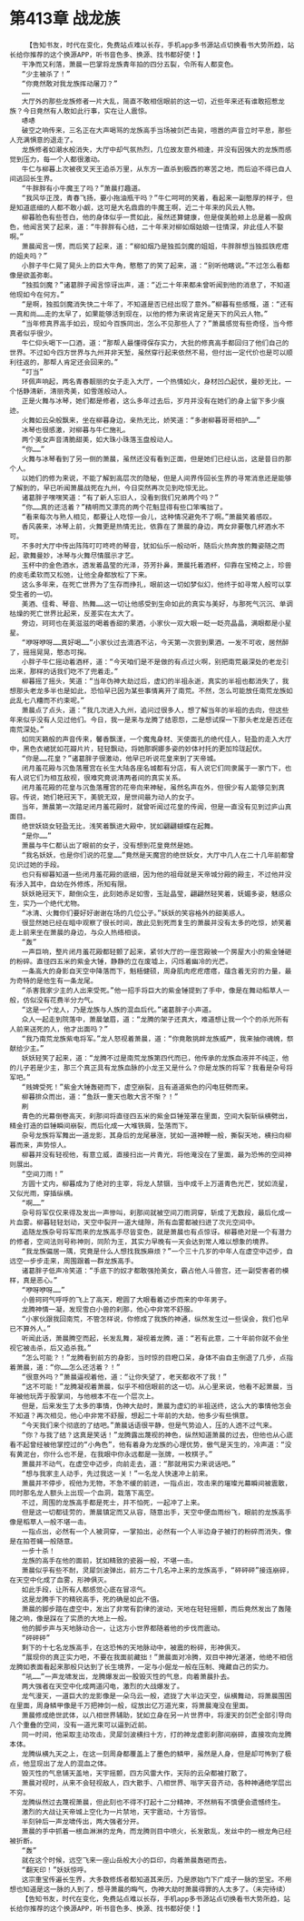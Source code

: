 # 第413章 战龙族
        【告知书友，时代在变化，免费站点难以长存，手机app多书源站点切换看书大势所趋，站长给你推荐的这个换源APP，听书音色多、换源、找书都好使！】
       干净而又利落，萧晨一巴掌将龙族青年拍的四分五裂，令所有人都变色。
       “少主被杀了！”
       “你竟然敢对我龙族挥动屠刀？”
       ……
       大厅外的那些龙族修者一片大乱，简直不敢相信眼前的这一切，近些年来还有谁敢招惹龙族？今日竟然有人敢如此行事，实在让人震惊。
       哧哧
       破空之响传来，三名正在大声喝骂的龙族高手当场被剑芒击毙，喧嚣的声音立时平息，那些人充满惧意的退走了。
       龙族修者如潮水般消失，大厅中却气氛热烈，几位故友意外相逢，并没有因强大的龙族而感觉到压力，每一个人都很激动。
       牛仁与柳暮上次被夜叉天王追杀万里，从东方一直杀到极西的寒苦之地，而后迫不得已自人间逃回长生界。
       “牛胖胖有小牛魔王了吗？”萧晨打趣道。
       “我风华正茂，青春飞扬，要小拖油瓶干吗？”牛仁呵呵的笑着，看起来一副憨厚的样子，但是知道底细的人都不敢小觑，这可是大名鼎鼎的牛魔王啊，近二十年来的风云人物。
       柳暮脸色有些苍白，他的身体似乎一贯如此，虽然还算健康，但是俊美脸颊上总是着一股病色，他闻言笑了起来，道：“牛胖胖有心结，二十年来对柳如烟姑娘一往情深，非此佳人不娶啊。”
       萧晨闻言一愣，而后笑了起来，道：“柳如烟乃是独孤剑魔的姐姐，牛胖胖想当独孤铁疙瘩的姐夫吗？”
       小胖子牛仁晃了晃头上的巨大牛角，憨憨了的笑了起来，道：“别听他瞎说。”不过怎么看都像是欲盖弥彰。
       “独孤剑魔？”诸葛胖子闻言惊讶出声，道：“近二十年来都未曾听闻到他的消息了，不知道他现如今在何方。”
       “是啊，独孤剑魔消失快二十年了，不知道是否已经出现了意外。”柳暮有些感慨，道：“还有一真和尚……走的太早了，如果能够活到现在，以他的修为来说肯定是天下的风云人物。”
       “当年修真界高手如云，现如今百族同出，怎么不见那些人了？”萧晨感觉有些奇怪，当今修真者似乎很少。
       牛仁仰头喝下一口酒，道：“那帮人最懂得保存实力，大批的修真高手都回归了他们自己的世界。不过如今四方世界与九州并非天堑，虽然穿行起来依然不易，但付出一定代价也是可以顺利往返的，那帮人肯定还会回来的。”
       “叮当”
       环佩声响起，两名青春靓丽的女子走入大厅，一个热情如火，身材凹凸起伏，曼妙无比，一个恬静清新，清丽秀美，如雪莲般动人。
       正是火舞与冰琴，她们都是修者，这么多年过去后，岁月并没有在她们的身上留下多少痕迹。
       火舞如云朵般飘来，坐在柳暮身边，亲热无比，娇笑道：“多谢柳暮哥哥相护……”
       冰琴也很感激，对柳暮与牛仁施礼。
       两个美女声音清脆甜美，如大珠小珠落玉盘般动人。
       “你……”
       火舞与冰琴看到了另一侧的萧晨，虽然还没有看到正面，但是她们已经认出，这是昔日的那个人。
       以她们的修为来说，不能了解到高层次的隐秘，但是人间界传回长生界的寻常消息还是能够了解到的，早已听闻萧晨战死在九州，今日突然再次见到吃惊无比。
       诸葛胖子嘿嘿笑道：“有了新人忘旧人，没看到我们兄弟两个吗？”
       “你……真的还活着？”精明而又漂亮的两个花魁显得有些口笨嘴拙了。
       “看来每次与熟人相见，都要让人吃惊一会儿，这种情况避免不了啊。”萧晨笑着感叹。
       香风袭来，冰琴上前，火舞更是热情无比，依靠在了萧晨的身边，两女非要敬几杯酒水不可。
       不多时大厅中传出阵阵叮叮咚咚的琴音，犹如仙乐一般动听，随后火热奔放的舞姿随之而起，歌舞曼妙，冰琴与火舞尽情展示才艺。
       玉杯中的金色酒水，透发着晶莹的光泽，芬芳扑鼻，萧晨托着酒杯，仰靠在宝椅之上，珍兽的皮毛柔软而又松弛，让他全身都放松了下来。
       这么多年来，在死亡世界为了生存而挣扎，眼前这一切如梦似幻，他终于如寻常人般可以享受生者的一切。
       美酒、佳肴、琴音、热舞……这一切让他感受到生命如此的真实与美好，与那死气沉沉、单调枯燥的死亡世界比起来，反差实在太大了。
       旁边，珂珂也在美滋滋的喝着香甜的果酒，小家伙一双大眼一眨一眨亮晶晶，满眼都是小星星。
       “咿呀咿呀……真好喝……”小家伙过去滴酒不沾，今天第一次尝到果酒，一发不可收，居然醉了，摇摇晃晃，憨态可掬。
       小胖子牛仁摇动着酒杯，道：“今天咱们是不是做的有点过火啊，别把南荒最深处的老龙引出来，那样的话我们吃不了兜着走。”
       柳暮摇了摇头，笑道：“当年伪神大劫过后，虚幻的半祖永逝，真实的半祖也都消失了，我想那头老龙多半也是如此，恐怕早已因为某些事情离开了南荒。不然，怎么可能放任南荒龙族如此乱七八糟而不约束呢。”
       萧晨点了点头，道：“我几次进入九州，追问过很多人，想了解当年的半祖的去向，但这些年来似乎没有人见过他们。今日，我一是来与龙腾了结恩怨，二是想试探一下那头老龙是否还在南荒深处。”
       如同天籁般的声音传来，馨香飘漾，一个魔鬼身材、天使面孔的绝代佳人，轻盈的走入大厅中，黑色衣裙犹如花瓣片片，轻轻飘动，将她那婀娜多姿的妙体衬托的更加玲珑起伏。
       “你是……花皇？”诸葛胖子很激动，他早已听说花皇来到了天帝城。
       闭月羞花殿与沉鱼落雁宫在长生大陆各座名城都有分店，有人说它们同隶属于一家门下，也有人说它们为相互敌视，很难究竟说清两者间的真实关系。
       闭月羞花殿的花皇与沉鱼落雁宫的花帝向来神秘，虽然名声在外，但很少有人能够见到真容。传说，她们艳冠天下，美貌无双，是世间最为动人的女子。
       当年，萧晨第一次踏足闭月羞花殿时，就曾听闻过花皇的传闻，但是一直没有见到过庐山真面目。
       绝世妖娆女轻盈无比，浅笑着飘进大殿中，犹如翩翩蝴蝶在起舞。
       “是你……”
       萧晨与牛仁都认出了眼前的女子，没有想到花皇竟然是她。
       “我名妖妖，也是你们说的花皇……”竟然是天魔宫的绝世妖女，大厅中几人在二十几年前都曾见识过她的手段。
       也只有柳暮知道一些闭月羞花殿的底细，因为他的祖母就是天帝城分殿的殿主，不过他并没有涉入其中，自幼在外修炼，所知有限。
       妖妖艳冠天下，颠倒众生，此刻她赤足如雪，玉趾晶莹，翩翩然轻笑着，妩媚多姿，魅惑众生，实乃一个绝代尤物。
       “冰清、火舞你们要好好谢谢在场的几位公子。”妖妖的笑容格外的甜美惑人。
       很显然她已经在暗中观察了很长时间，故此见到死而复生的萧晨并没有太多的吃惊，娇笑着走上前来坐在萧晨的身边，与众人热络相谈。
       “轰”
       一声巨响，整片闭月羞花殿都轻颤了起来，紧邻大厅的一座宫殿被一个房屋大小的紫金锤砸的粉碎。直径四五米的紫金大锤，静静的立在废墟上，闪烁着幽冷的光芒。
       一条高大的身影自天空中降落而下，魁梧健硕，周身肌肉疙疙瘩瘩，蕴含着无穷的力量，最为奇特的是他生有一条龙尾。
       “杀害我家少主的人出来受死。”他一招手将巨大的紫金锤提到了手中，像是在舞动稻草人一般，仿似没有花费半分力气。
       “这是一个龙人，乃是龙族与人族的混血后代。”诸葛胖子小声道。
       众人一起走到院落中，萧晨皱眉，道：“龙腾的架子还真大，难道想让我一个个的杀光所有人前来送死的人，他才出面吗？”
       “我乃南荒龙族紫电将军。”龙人怒视着萧晨，道：“你竟敢挑衅龙族威严，我来抽你魂魄，祭献给少主。”
       妖妖轻笑了起来，道：“龙腾不过是南荒龙族第四代而已，他传承的龙族血液并不纯正，他的儿子若是少主，那三个真正具有龙族血脉的小龙王又是什么？你是龙族的将军？我看是杂号将军吧。”
       “贱婢受死！”紫金大锤轰砸而下，虚空崩裂，且有道道紫色的闪电狂劈而来。
       柳暮排众而出，道：“鱼跃一重天也敢大言不惭？！”
       刷
       青色的光幕倒卷高天，刹那间将直径四五米的紫金巨锤笼罩在里面，空间大裂斩纵横劈出，精金打造的巨锤瞬间崩裂，而后化成一大堆铁屑，坠落而下。
       杂号龙族将军舞出一道龙影，其身后的龙尾暴涨，犹如一道神鞭一般，撕裂天地，横扫向柳暮而来，声势惊人。
       柳暮并没有轻视他，有意立威，直接扫出一片青光，将他淹没在了里面，最为恐怖的空间神则展出。
       “空间刀雨！”
       方圆十丈内，柳暮成为了绝对的主宰，将龙人禁锢，当中成千上万道青色光芒，犹如流星，又似光雨，穿插纵横。
       “啊……”
       杂号将军仅仅来得及发出一声惨叫，刹那间就被空间刀雨洞穿，斩成了无数段，最后化成一片血雾。柳暮轻轻划动，天空中裂开一道大缝隙，所有血雾都被扫进了次元空间中。
       追随龙族杂号将军而来的龙族高手尽皆变色，就是萧晨也有点惊讶。柳暮绝对是一个有潜力的修者，空间法则号称神则，同阶为王，其实力早晚有一天会达到常人难以想象的境界。
       “我龙族偏居一隅，究竟是什么人想找我族麻烦？”一个三十几岁的中年人在虚空中迈步，自远空一步步走来，周围跟着一群龙族高手。
       诸葛胖子低声冷笑道：“手底下的奴才都敢强抢美女，霸占他人斗兽宫，还一副受害者的模样，真是恶心。”
       “咿呀咿呀……”
       小兽珂珂气呼呼的飞上了高天，瞪圆了大眼看着迈步而来的中年男子。
       龙腾神情一凝，发现雪白小兽的刹那，他心中非常不舒服。
       “小家伙跟我回南荒，不管怎样说，你修成了我族的神通，纵然发生过一些误会，我们也早已不算外人。”
       听闻此话，萧晨腾空而起，长发乱舞，凝视着龙腾，道：“若有此意，二十年前你就不会坐视它被击杀，后又追杀我。”
       “怎么可能？！”龙腾看到前方的身影，当时惊的目瞪口呆，身体不由自主倒退了几步，点指着萧晨，道：“你……怎么还活着？！”
       “很意外吗？”萧晨逼视着他，道：“让你失望了，老天都收不了我！”
       “这不可能！”龙腾凝视着萧晨，似乎不相信眼前的这一切。从心里来说，他看不起萧晨，当年被他玩弄于股掌间，与他根本不在一个层次上。
       但是，后来发生了太多的事情，伪神大劫时，萧晨为虚幻的半祖送终，这么大的事情他怎会不知道？再次相见，他心中非常不舒服，想起二十年前的大劫，他多少有些惧意。
       “今天我们来个彻底的了结吧。”萧晨话语很平静，但是气势迫人，压的人透不过气来。
       “你？与我了结？这真是笑话！”龙腾露出蔑视的神色，纵然知道萧晨的过去，但他也从心底看不起曾经被他掌控过的“小角色”，他有着身为龙族的心理优势，傲气是天生的，冷声道：“没有黄泥台，你什么也不是，在我眼中你永远都是一张牌，一枚棋子。”
       萧晨并不动气，在虚空中迈步，向前走去，道：“那就用实力来说话吧。”
       “想与我家主人动手，先过我这一关！”一名龙人快速冲上前来。
       萧晨并不停步，视他为无物，不急不缓的前进，一指点出，攻击来的璀璨光幕瞬间被震散，同时那名龙人额头上出现一个血洞，栽落下高空。
       不过，周围的龙族高手都是死士，并不怕死，一起冲了上来。
       但是这一切都徒劳的，萧晨镇定而又从容，随意出手，天空中便血雨纷飞，眼前的龙族高手像是稻草人一般不堪一击。
       一指点出，必然有一个人被洞穿，一掌拍出，必然有一个人半边身子被打的粉碎而消失，像是在拍苍蝇一般随意。
       一步十杀！
       龙族的高手在他的面前，犹如精致的瓷器一般，不堪一击。
       萧晨似乎有些不耐，灵犀剑波弹出，前方二十几名冲上来的龙族高手，“砰砰砰”接连崩碎，在天空中化成了血雾，形神俱灭。
       如此手段，让所有人都感觉心底在冒凉气。
       这是龙腾手下的精锐高手，死的确是如此不值。
       萧晨的脚步踏在虚空中，发出了非常有韵律的波动，天地在轻轻摇颤，而后竟然发出了轰隆隆之响，像是踩在了实质的大地上一般。
       他的脚步声与天地脉动合一，让这方小世界都随着他的步伐而震动。
       “砰砰砰”
       剩下的十七名龙族高手，在这恐怖的天地脉动中，被震的粉碎，形神俱灭。
       “展现你的真正实力吧，不要在我面前藏拙！”萧晨面对冷腾，双目中神光湛湛，他绝不相信龙腾如表面看起来那般只达到了长生境界，一定与小倔龙一般在压制、掩藏自己的实力。
       “吼……”一声龙啸发出，龙腾爆发出一股毁灭性的气息，向着萧晨扑去。
       两大强者在天空中化成两道闪电，激烈的大战爆发了。
       龙气漫天，一道巨大的龙影像是一朵乌云一般，遮拢了大半边天空，纵横舞动，将萧晨围困在里面，周身鳞甲像是千万把神剑一般，绽放出亿万道光束，将萧晨淹没在里面。
       萧晨修成绝世武体，以八相世界辅助，犹如立身在另一片世界中，将漫天的剑芒全部引导向八个重叠的空间，没有一道光束可以逼到近前。
       同一时间，他采取主动攻击，灵犀剑波横扫十方，打的神龙虚影刹那间崩碎，直接攻向龙腾本体。
       龙腾纵横九天之上，在这一刻周身都覆盖上了墨色的鳞甲，虽然是人身，但是却可怖到了极点，他显现出了龙人的混血之体。
       毁灭性的气息铺天盖地，天宇摇颤，四方风雷大作，天际的云朵都被打散了。
       萧晨对视时，从来不会轻视敌人，四大散手、八相世界、嗡字天音齐动，各种神通绝学层出不穷。
       龙腾纵然过去蔑视萧晨，但此刻也不得不打起十二分精神，不然稍有不慎便会遗憾终生。
       激烈的大战让天帝城上空化为一片禁地，天宇震动，十方皆惊。
       半刻钟后一声龙啸传出，两大强者分开。
       萧晨的手中抓着一根血淋淋的龙角，而龙腾则目中喷火，长发散乱，发丝中的一根龙角已经被折断。
       “轰”
       就在这个时候，远空飞来一座山岳般大小的巨印，向着萧晨轰砸而去。
       “翻天印！”妖妖惊呼。
       这宗重宝传遍长生界，大多数修炼者都知道其来历，乃是原始门下广成子一脉的至宝。不用想也知道是这一脉的人到了，想寻萧晨的晦气，伪神大劫时萧晨得罪的人太多了。（未完待续）
       【告知书友，时代在变化，免费站点难以长存，手机app多书源站点切换看书大势所趋，站长给你推荐的这个换源APP，听书音色多、换源、找书都好使！】